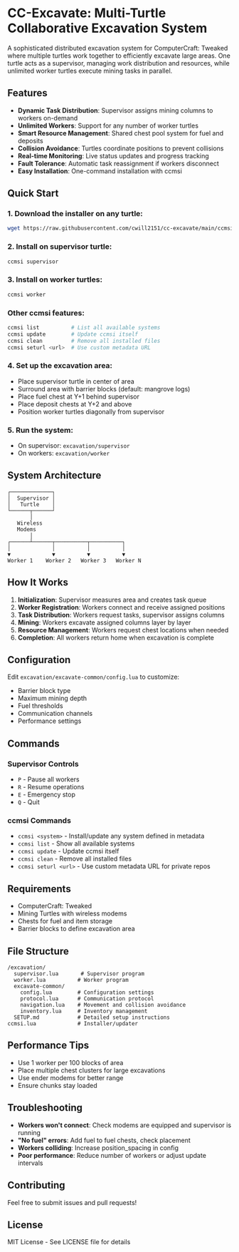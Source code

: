 # CC-Excavate: Multi-Turtle Collaborative Excavation System

A sophisticated distributed excavation system for ComputerCraft: Tweaked where multiple turtles work together to efficiently excavate large areas. One turtle acts as a supervisor, managing work distribution and resources, while unlimited worker turtles execute mining tasks in parallel.

## Features

- **Dynamic Task Distribution**: Supervisor assigns mining columns to workers on-demand
- **Unlimited Workers**: Support for any number of worker turtles
- **Smart Resource Management**: Shared chest pool system for fuel and deposits
- **Collision Avoidance**: Turtles coordinate positions to prevent collisions
- **Real-time Monitoring**: Live status updates and progress tracking
- **Fault Tolerance**: Automatic task reassignment if workers disconnect
- **Easy Installation**: One-command installation with ccmsi

## Quick Start

### 1. Download the installer on any turtle:
```bash
wget https://raw.githubusercontent.com/cwill2151/cc-excavate/main/ccmsi.lua ccmsi
```

### 2. Install on supervisor turtle:
```bash
ccmsi supervisor
```

### 3. Install on worker turtles:
```bash
ccmsi worker
```

### Other ccmsi features:
```bash
ccmsi list          # List all available systems
ccmsi update        # Update ccmsi itself
ccmsi clean         # Remove all installed files
ccmsi seturl <url>  # Use custom metadata URL
```

### 4. Set up the excavation area:
- Place supervisor turtle in center of area
- Surround area with barrier blocks (default: mangrove logs)
- Place fuel chest at Y+1 behind supervisor
- Place deposit chests at Y+2 and above
- Position worker turtles diagonally from supervisor

### 5. Run the system:
- On supervisor: `excavation/supervisor`
- On workers: `excavation/worker`

## System Architecture

```
┌─────────────┐
│  Supervisor │
│   Turtle    │
└──────┬──────┘
       │
   Wireless
   Modems
       │
┌──────┴──────┬──────────┬──────────┐
│             │          │          │
▼             ▼          ▼          ▼
Worker 1    Worker 2   Worker 3   Worker N
```

## How It Works

1. **Initialization**: Supervisor measures area and creates task queue
2. **Worker Registration**: Workers connect and receive assigned positions
3. **Task Distribution**: Workers request tasks, supervisor assigns columns
4. **Mining**: Workers excavate assigned columns layer by layer
5. **Resource Management**: Workers request chest locations when needed
6. **Completion**: All workers return home when excavation is complete

## Configuration

Edit `excavation/excavate-common/config.lua` to customize:
- Barrier block type
- Maximum mining depth
- Fuel thresholds
- Communication channels
- Performance settings

## Commands

### Supervisor Controls
- `P` - Pause all workers
- `R` - Resume operations
- `E` - Emergency stop
- `Q` - Quit

### ccmsi Commands
- `ccmsi <system>` - Install/update any system defined in metadata
- `ccmsi list` - Show all available systems
- `ccmsi update` - Update ccmsi itself
- `ccmsi clean` - Remove all installed files
- `ccmsi seturl <url>` - Use custom metadata URL for private repos

## Requirements

- ComputerCraft: Tweaked
- Mining Turtles with wireless modems
- Chests for fuel and item storage
- Barrier blocks to define excavation area

## File Structure

```
/excavation/
  supervisor.lua       # Supervisor program
  worker.lua          # Worker program
  excavate-common/
    config.lua        # Configuration settings
    protocol.lua      # Communication protocol
    navigation.lua    # Movement and collision avoidance
    inventory.lua     # Inventory management
  SETUP.md            # Detailed setup instructions
ccmsi.lua             # Installer/updater
```

## Performance Tips

- Use 1 worker per 100 blocks of area
- Place multiple chest clusters for large excavations
- Use ender modems for better range
- Ensure chunks stay loaded

## Troubleshooting

- **Workers won't connect**: Check modems are equipped and supervisor is running
- **"No fuel" errors**: Add fuel to fuel chests, check placement
- **Workers colliding**: Increase position_spacing in config
- **Poor performance**: Reduce number of workers or adjust update intervals

## Contributing

Feel free to submit issues and pull requests!

## License

MIT License - See LICENSE file for details
